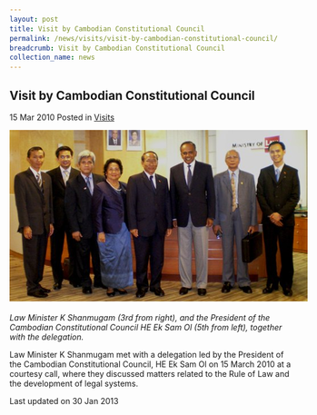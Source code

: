 ```yaml
---
layout: post
title: Visit by Cambodian Constitutional Council
permalink: /news/visits/visit-by-cambodian-constitutional-council/
breadcrumb: Visit by Cambodian Constitutional Council
collection_name: news
---
```


<style>
.image {width: 600px;}
.image img {max-width: 100%;}
</style>

Visit by Cambodian Constitutional Council
---

15 Mar 2010 Posted in [Visits](/news/visits/)

<div class="image"><img src="/images/courtesy-call-15-mar-1.jpg/"></div><br>
<i>Law Minister K Shanmugam (3rd from right), and the President of the Cambodian Constitutional Council HE Ek Sam Ol (5th from left), together with the delegation.</i>

Law Minister K Shanmugam met with a delegation led by the President of the Cambodian Constitutional Council, HE Ek Sam Ol on 15 March 2010 at a courtesy call, where they discussed matters related to the Rule of Law and the development of legal systems.

<p class="right-side-updated">Last updated on 30 Jan 2013</p>
